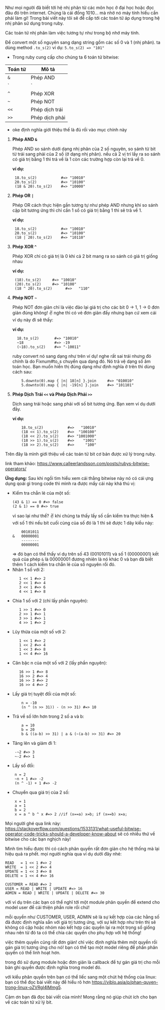 Như mọi người đã biết tới hệ nhị phân từ các môn học ở đại học hoặc đọc đâu đó trên internet. Chúng là cái đống 1010... mà nhờ nó máy tính hiểu cần phải làm gì! Trong bài viết này tôi sẽ đề cấp tới các toán tử áp dụng trong hệ nhị phân sử dụng trong ruby.

Các toán tử nhị phân làm việc tương tự như trong bộ nhớ máy tính.

Để convert một số nguyên sang dạng string gồm các số 0 và 1 (nhị phân). ta dùng method `.to_s(2)`
ví dụ: `5.to_s(2) => "101"`

- Trong ruby cung cấp cho chúng ta 6 toán tử bitwise:

| Toán tử | Mô tả | 
| -------- | -------- | 
|`&` | Phép AND     | 
|`|`| Phép OR | 
|`^ `| Phép XOR     | 
| `~` | Phép NOT| 
| `<<` | Phép dịch trái     | 
| `>>` | Phép dịch phải | 


* oke định nghĩa giới thiệu thế là đủ rồi vào mục chính này
1. **Phép AND `&`**
    
    Phép AND so sánh dưới dạng nhị phân của 2 số nguyên, so sánh từ bit từ trái sang phải của 2 số (ở dạng nhị phân). nếu cả 2 vị trí lấy ra so sánh có giá trị bằng 1 thì trả về là 1 còn các trường hợp còn lại trả về 0.
    
    **ví dụ:** 
    ```
     18.to_s(2)           #=> "10010"
     20.to_s(2)           #=> "10100"
     (18 & 20).to_s(2)    #=> "10000"
    ```
2. **Phép OR `|`**
    
    Phép OR cách thực hiện gần tương tự như phép AND nhưng khi so sánh cặp bit tương ứng thì chỉ cần 1 số 
    có giá trị bằng 1 thì sẽ trả về 1.
    
    **ví dụ:** 
    ```
     18.to_s(2)           #=> "10010"
     20.to_s(2)           #=> "10100"
     (18 | 20).to_s(2)    #=> "10110"
    ```
3. **Phép XOR `^ `**

    Phép XOR chỉ có giá trị là 0 khi cả 2 bit mang ra so sánh có giá trị giống nhau
    
    **ví dụ:** 
    ```
     (18).to_s(2)     #=> "10010"
     (20).to_s(2)     #=> "10100"
     (18 ^ 20).to_s(2)      #=>   "110"
    ```
5. **Phép NOT `~`**
    
    Phép NOT đơn giản chỉ là việc đảo lại giá trị cho các bit 0 -> 1, 1 -> 0 đơn giản đúng không! :v: nghe thì có vẻ đơn giản đấy nhưng bạn cứ xem cái ví dụ này đi sẽ thấy:
    
    **ví dụ:**
     ```
       18.to_s(2)       #=> "10010"
       ~18              #=> -19
       (~18).to_s(2)    #=> "-10011"
    ```
    
    ruby convert nó sang dạng như trên ví dụ! nghe rất sai trái nhưng đó chính là do Fixnum#to_s chuyển qua dạng đó. Nó trả vệ dạng số âm toán học. Bạn muốn hiển thị đúng dạng như định nghĩa ở trên thì dùng cách sau:
    
    ```
        5.downto(0).map { |n| 18[n] }.join     #=> "010010"
        5.downto(0).map { |n| -19[n] }.join    #=> "101101"
    ```
6. **Phép Dịch Trái `<<` và Phép Dịch Phải `>>`** 

    Dịch sang trái hoặc sang phải với số bit tương ứng. Bạn xem ví dụ dưới đây.
    
   **ví dụ:**

    ```
        18.to_s(2)           #=>   "10010"
        (18 << 1).to_s(2)    #=>  "100100"
        (18 << 2).to_s(2)    #=> "1001000"
        (18 >> 1).to_s(2)    #=>    "1001"
        (18 >> 2).to_s(2)    #=>     "100"
    ```
Trên đây là mình giới thiệu về các toán tử bit cơ bản được xử lý trong ruby.

link tham khảo: https://www.calleerlandsson.com/posts/rubys-bitwise-operators/


**Ứng dụng:** Sau khi ngồi tìm hiểu xem cái thằng bitwise này nó có cái ựng dụng qoái gì trong code thì mình ra được mấy cái này khá thú vị:

- Kiểm tra chẵn lẻ của một số:
    ```
    (43 & 1) == 0 #=> false
    (2 & 1) == 0 #=> true
    ```
    vì sao lại như thế? :v: khi chúng ta thấy lấy số cần kiểm tra thực hiện & với số 1 thì nếu bít cuối cùng của số đó là 1 thì sẽ được 1 dãy kiểu này:
    ```
        00101011
    &   00000001
        --------
        00000001
    ```
    => đó bạn có thể thấy ví dụ trên số 43 (00101011) và số 1 (00000001) kết quả của phép `&` là 00000001 đương nhiên là nó khác 0 và bạn đã biết thêm 1 cách kiểm tra chẵn lẻ của số nguyên rồi đó.
- Nhân 1 số với 2:
    ```
       1 << 1 #=> 2
       2 << 1 #=> 4
       3 << 1 #=> 6
       4 << 1 #=> 8
    ```
- Chia 1 số với 2 (chỉ lấy phần nguyên):
    ```
       1 >> 1 #=> 0
       2 >> 1 #=> 1
       3 >> 1 #=> 1
       4 >> 1 #=> 2
    ```
- Lũy thừa của một số với 2:
    ```
       1 << 1 #=> 2
       1 << 2 #=> 4
       1 << 3 #=> 8
       1 << 4 #=> 16
    ```
- Căn bậc n của một số với 2 (lấy phần nguyên):
    ```
       16 >> 1 #=> 8
       16 >> 2 #=> 4
       16 >> 3 #=> 2
       16 >> 4 #=> 2
    ```
- Lấy giá trị tuyệt đối của một số:
    ```
        n = -10
        (n ^ (n >> 31)) - (n >> 31) #=> 10
    ```
- Trả về số lớn hơn trong 2 số a và b:
    ```
        a = 10
        b = 20
        b & ((a-b) >> 31) | a & (~(a-b) >> 31) #=> 20
    ```
 - Tăng lên và giảm đi 1:
    ```
     -~2 #=> 3
     ~-2 #=> 1
    ```
 - Lấy số đối:
    ```
     n = 2
     ~n + 1 #=> -2
     (n ^ -1) + 1 #=> -2
    ```
 - Chuyển qua giá trị của 2 số:
    ```
     x = 1
     a = 1
     b = 2
     x = a ^ b ^ x #=> 2 //if (x==a) x=b; if (x==b) x=a;
    ```
Mọi người ghé qua link này: https://stackoverflow.com/questions/1533131/what-useful-bitwise-operator-code-tricks-should-a-developer-know-about sẽ có nhiều thứ về bitwise cho các bạn nghịch này!

Mình tìm hiểu được thì có cách phân quyền rất đơn giản cho hệ thống mà lại hiệu quả ra phết. mọi người nghía qua ví dụ dưới đây nhé:

```
READ   = 1 << 1 #=> 2
WRITE  = 1 << 2 #=> 4
UPDATE = 1 << 3 #=> 8
DELETE = 1 << 4 #=> 16

CUSTOMER = READ #=> 2
USER = READ | WRITE | UPDATE #=> 16
ADMIN = READ | WRITE | UPDATE | DELETE #=> 30
```

với ví dụ trên các bạn có thể nghĩ tới một module phân quyền để extend cho model user để cải thiện phần role rồi chứ! 

mỗi quyền như CUSTOMER, USER, ADMIN sẽ là sự kết hợp của các hằng số đã được định nghĩa sẵn với giá trị tương ứng, với sự kết hợp như trên thì sẽ không có cặp hoặc nhóm nào kết hợp các quyền lại ra một trọng số giống nhau nên từ đó ta có thể chia các quyền cho phụ hợp với hệ thống! 

việc thêm quyền cũng rất đơn giản! chỉ việc định nghĩa thêm một quyền rồi gán giá trị tương ứng cho nó! bạn có thể tạo một model riêng để phần phân quyền có thể linh hoạt hơn.

trong đó sử dụng module hoặc đơn giản là callback để tự gán giá trị cho mỗi bản ghi quyền được định nghĩa trong model đó.

với kiểu phân quyền trên bạn có thể liếc sang một chút hệ thống của linux: bạn có thể đọc bài viết này để hiểu rõ hơn https://viblo.asia/p/phan-quyen-trong-linux-oZVRgl4lMmg5. 

Cảm ơn bạn đã đọc bài viết của mình! Mong rằng nó giúp chút ích cho bạn về các toán tử xử lý bit.